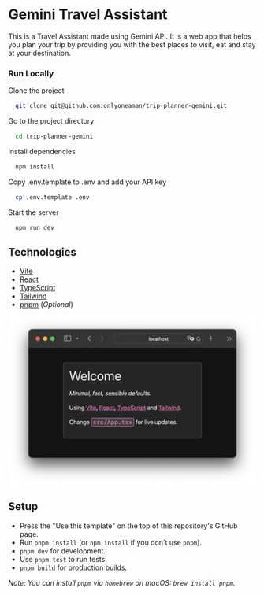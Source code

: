 # Gemini Travel Assistant

This is a Travel Assistant made using Gemini API. It is a web app that helps you plan your trip by providing you with the best places to visit, eat and stay at your destination.

### Run Locally

Clone the project

```bash
  git clone git@github.com:onlyoneaman/trip-planner-gemini.git
```

Go to the project directory

```bash
  cd trip-planner-gemini
```

Install dependencies

```bash
  npm install
```

Copy .env.template to .env and add your API key

```bash
  cp .env.template .env
```

Start the server

```bash
  npm run dev
```

## Technologies

- [Vite](https://vitejs.dev/)
- [React](https://reactjs.org/)
- [TypeScript](https://www.typescriptlang.org)
- [Tailwind](https://tailwindcss.com/)
- [pnpm](https://pnpm.io/ja/) (_Optional_)

![screenshot of `App.tsx`](./screenshot.png)

## Setup

- Press the "Use this template" on the top of this repository's GitHub page.
- Run `pnpm install` (or `npm install` if you don't use `pnpm`).
- `pnpm dev` for development.
- Use `pnpm test` to run tests.
- `pnpm build` for production builds.

_Note: You can install `pnpm` via `homebrew` on macOS: `brew install pnpm`._

